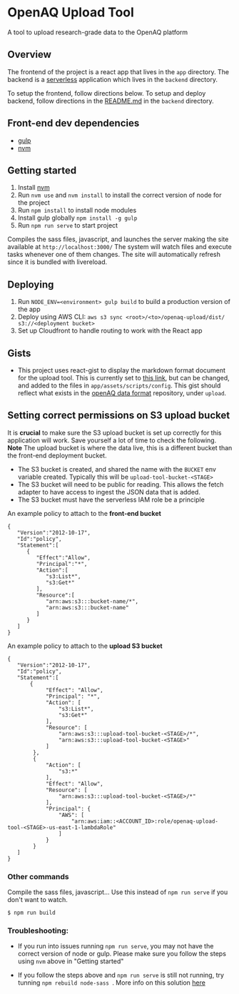 # OpenAQ Upload Tool

A tool to upload research-grade data to the OpenAQ platform

## Overview

The frontend of the project is a react app that lives in the `app` directory. The backend is a [serverless](https://www.serverless.com/) application which lives in the `backend` directory. 

To setup the frontend, follow directions below. To setup and deploy backend, follow directions in the [README.md](./backend/README.md) in the `backend` directory.  

## Front-end dev dependencies 

- [gulp](https://github.com/gulpjs/gulp)
- [nvm](https://github.com/nvm-sh/nvm#install-script)

## Getting started

1. Install [nvm](https://github.com/nvm-sh/nvm#install-script) 
2. Run `nvm use` and `nvm install` to install the correct version of node for the project
3. Run `npm install` to install node modules 
4. Install gulp globally `npm install -g gulp`
5. Run `npm run serve` to start project

Compiles the sass files, javascript, and launches the server making the site available at `http://localhost:3000/`
The system will watch files and execute tasks whenever one of them changes.
The site will automatically refresh since it is bundled with livereload.

## Deploying 

1. Run `NODE_ENV=<environment> gulp build` to build a production version of the app 
2. Deploy using AWS CLI: `aws s3 sync <root>/<to>/openaq-upload/dist/ s3://<deployment bucket>`
3. Set up Cloudfront to handle routing to work with the React app 


## Gists 

- This project uses react-gist to display the markdown format document for the upload tool. This is currently set to [this link](https://gist.github.com/dqgorelick/c98a8721d2ec59d6242d714018e2a0e7), but can be changed, and added to the files in `app/assets/scripts/config`. This gist should reflect what exists in the [openAQ data format](https://github.com/openaq/openaq-data-format) repository, under `upload`. 


## Setting correct permissions on S3 upload bucket

It is **crucial** to make sure the S3 upload bucket is set up correctly for this application will work. Save yourself a lot of time to check the following. **Note** The upload bucket is where the data live, this is a different bucket than the front-end deployment bucket.

- The S3 bucket is created, and shared the name with the `BUCKET` env variable created. Typically this will be `upload-tool-bucket-<STAGE>`
- The S3 bucket will need to be public for reading. This allows the fetch adapter to have access to ingest the JSON data that is added.
- The S3 bucket must have the serverless IAM role be a principle

An example policy to attach to the **front-end bucket**

```
{
   "Version":"2012-10-17",
   "Id":"policy",
   "Statement":[
      {
         "Effect":"Allow",
         "Principal":"*",
         "Action":[
            "s3:List*",
            "s3:Get*"
         ],
         "Resource":[
            "arn:aws:s3:::bucket-name/*",
            "arn:aws:s3:::bucket-name"
         ]
      }
   ]
}
```

An example policy to attach to the **upload S3 bucket**

```
{
   "Version":"2012-10-17",
   "Id":"policy",
   "Statement":[
       {
            "Effect": "Allow",
            "Principal": "*",
            "Action": [
                "s3:List*",
                "s3:Get*"
            ],
            "Resource": [
                "arn:aws:s3:::upload-tool-bucket-<STAGE>/*",
                "arn:aws:s3:::upload-tool-bucket-<STAGE>"
            ]
        },
        {
            "Action": [
                "s3:*"
            ],
            "Effect": "Allow",
            "Resource": [
                "arn:aws:s3:::upload-tool-bucket-<STAGE>/*"
            ],
            "Principal": {
                "AWS": [
                    "arn:aws:iam::<ACCOUNT_ID>:role/openaq-upload-tool-<STAGE>-us-east-1-lambdaRole"
                ]
            }
        }
   ]
}
```

### Other commands
Compile the sass files, javascript... Use this instead of ```npm run serve``` if you don't want to watch.
```
$ npm run build
```

### Troubleshooting: 

- If you run into issues running `npm run serve`, you may not have the correct version of node or gulp. Please make sure you follow the steps using `nvm` above in "Getting started"

- If you follow the steps above and `npm run serve` is still not running, try tunning `npm rebuild node-sass
`. More info on this solution [here](https://stackoverflow.com/questions/55921442/how-to-fix-referenceerror-primordials-is-not-defined-in-node/58022933#58022933)

